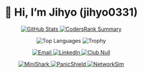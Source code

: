 <h1 align="center">👋 Hi, I’m Jihyo (jihyo0331)</h1>

<p align="center">
  <a href="https://github.com/jihyo0331">
    <img src="https://github-readme-stats.vercel.app/api?username=jihyo0331&show_icons=true&theme=dark&hide_border=true" alt="GitHub Stats" />
  </a>
  <a href="https://profile.codersrank.io/user/jihyo0331">
    <img src="https://cr-ss-service.azurewebsites.net/api/ScreenShot?widget=summary&username=jihyo0331&style=--branding:false" alt="CodersRank Summary" />
  </a>
</p>

<p align="center">
  <img src="https://github-readme-stats.vercel.app/api/top-langs/?username=jihyo0331&layout=compact&langs_count=6&theme=dark&hide_border=true" alt="Top Languages" />
  <img src="https://github-profile-trophy.vercel.app/?username=jihyo0331&theme=dark&no-frame=true" alt="Trophy" />
</p>

<p align="center">
  <a href="mailto:email@example.com">
    <img src="https://img.shields.io/badge/Email-email%40example.com-blue?style=flat-square&logo=gmail" alt="Email" />
  </a>
  <a href="https://www.linkedin.com/in/jihyo0331">
    <img src="https://img.shields.io/badge/LinkedIn-in%2Fjihyo0331-blue?style=flat-square&logo=linkedin" alt="LinkedIn" />
  </a>
  <a href="https://sunrint-null.kr">
    <img src="https://img.shields.io/badge/Club-Null-informational?style=flat-square&logo=github" alt="Club Null" />
  </a>
</p>

<p align="center">
  <a href="https://github.com/jihyo0331/MiniShark">
    <img src="https://img.shields.io/badge/MiniShark-Packet%20Sniffer-success?style=flat-square&logo=linux" alt="MiniShark" />
  </a>
  <a href="https://github.com/jihyo0331/PanicShield">
    <img src="https://img.shields.io/badge/PanicShield-Desktop%20App-success?style=flat-square&logo=appveyor" alt="PanicShield" />
  </a>
  <a href="https://github.com/jihyo0331/NetworkSim">
    <img src="https://img.shields.io/badge/NetworkSim-Visualizer-success?style=flat-square&logo=react" alt="NetworkSim" />
  </a>
</p>
